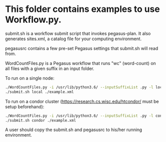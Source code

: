 # This folder contains examples to use Workflow.py.

submit.sh is a workflow submit script that invokes pegasus-plan. It also generates sites.xml, a catalog file for your computing environment.

pegasusrc contains a few pre-set Pegasus settings that submit.sh will read from.

WordCountFiles.py is a Pegasus workflow that runs "wc" (word-count) on all files with a given suffix in an input folder.

To run on a single node:
```bash
./WordCountFiles.py -i /usr/lib/python3.6/ --inputSuffixList .py -l local -o /tmp/count.python.code.xml
./submit.sh local ./example.xml
```

To run on a condor cluster (https://research.cs.wisc.edu/htcondor/ must be setup beforehand):

```bash
./WordCountFiles.py -i /usr/lib/python3.6/ --inputSuffixList .py -l condor -o /tmp/count.python.code.xml
./submit.sh condor ./example.xml
```


A user should copy the submit.sh and pegasusrc to his/her running environment.
